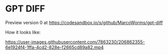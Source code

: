 # GPT DIFF

Preview version 0 at https://codesandbox.io/s/github/MarcoWorms/gpt-diff


How it looks like:

https://user-images.githubusercontent.com/7863230/206862355-6e1924f4-1ffa-4cd2-828e-f2665cd89a82.mp4
